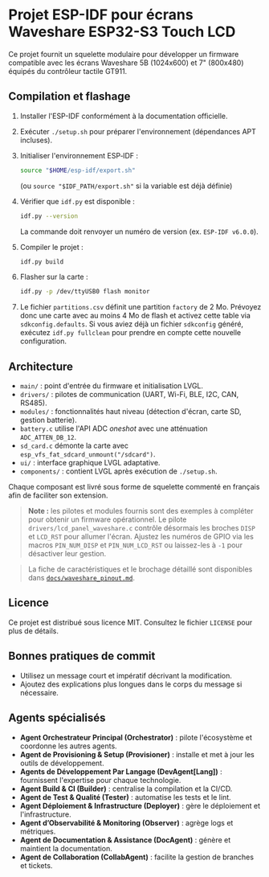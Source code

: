 # Projet ESP-IDF pour écrans Waveshare ESP32-S3 Touch LCD

Ce projet fournit un squelette modulaire pour développer un firmware compatible avec les écrans Waveshare 5B (1024x600) et 7" (800x480) équipés du contrôleur tactile GT911.

## Compilation et flashage

1. Installer l'ESP-IDF conformément à la documentation officielle.
2. Exécuter `./setup.sh` pour préparer l'environnement (dépendances APT
   incluses).


3. Initialiser l'environnement ESP‑IDF :
   ```bash
   source "$HOME/esp-idf/export.sh"
   ```
   (ou `source "$IDF_PATH/export.sh"` si la variable est déjà définie)

4. Vérifier que `idf.py` est disponible :
   ```bash
   idf.py --version
   ```
   La commande doit renvoyer un numéro de version (ex. `ESP-IDF v6.0.0`).
5. Compiler le projet :
   ```bash
   idf.py build
   ```
6. Flasher sur la carte :
   ```bash
   idf.py -p /dev/ttyUSB0 flash monitor
   ```
7. Le fichier `partitions.csv` définit une partition `factory` de 2 Mo. Prévoyez donc une carte avec au moins 4 Mo de flash et activez cette table via `sdkconfig.defaults`.
   Si vous aviez déjà un fichier `sdkconfig` généré, exécutez `idf.py fullclean` pour prendre en compte cette nouvelle configuration.

## Architecture

- `main/` : point d'entrée du firmware et initialisation LVGL.
- `drivers/` : pilotes de communication (UART, Wi-Fi, BLE, I2C, CAN, RS485).
- `modules/` : fonctionnalités haut niveau (détection d'écran, carte SD, gestion batterie).
- `battery.c` utilise l'API ADC *oneshot* avec une atténuation `ADC_ATTEN_DB_12`.
- `sd_card.c` démonte la carte avec `esp_vfs_fat_sdcard_unmount("/sdcard")`.
- `ui/` : interface graphique LVGL adaptative.
- `components/` : contient LVGL après exécution de `./setup.sh`.

Chaque composant est livré sous forme de squelette commenté en français afin de faciliter son extension.


> **Note :** les pilotes et modules fournis sont des exemples à compléter pour obtenir un firmware opérationnel. Le pilote `drivers/lcd_panel_waveshare.c` contrôle désormais les broches `DISP` et `LCD_RST` pour allumer l'écran. Ajustez les numéros de GPIO via les macros `PIN_NUM_DISP` et `PIN_NUM_LCD_RST` ou laissez-les à `-1` pour désactiver leur gestion.

>

> La fiche de caractéristiques et le brochage détaillé sont disponibles dans
> [`docs/waveshare_pinout.md`](docs/waveshare_pinout.md).

## Licence

Ce projet est distribué sous licence MIT. Consultez le fichier `LICENSE` pour plus de détails.

## Bonnes pratiques de commit

- Utilisez un message court et impératif décrivant la modification.
- Ajoutez des explications plus longues dans le corps du message si nécessaire.

## Agents spécialisés
- **Agent Orchestrateur Principal (Orchestrator)** : pilote l'écosystème et coordonne les autres agents.
- **Agent de Provisioning & Setup (Provisioner)** : installe et met à jour les outils de développement.
- **Agents de Développement Par Langage (DevAgent[Lang])** : fournissent l'expertise pour chaque technologie.
- **Agent Build & CI (Builder)** : centralise la compilation et la CI/CD.
- **Agent de Test & Qualité (Tester)** : automatise les tests et le lint.
- **Agent Déploiement & Infrastructure (Deployer)** : gère le déploiement et l'infrastructure.
- **Agent d’Observabilité & Monitoring (Observer)** : agrège logs et métriques.
- **Agent de Documentation & Assistance (DocAgent)** : génère et maintient la documentation.
- **Agent de Collaboration (CollabAgent)** : facilite la gestion de branches et tickets.
